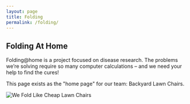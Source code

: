 ```yaml
---
layout: page
title: Folding
permalink: /folding/
---
```

## Folding At Home

Folding@home is a project focused on disease research. The problems we’re solving require so many computer calcul­ations – and we need your help to find the cures!

This page exists as the "home page" for our team: Backyard Lawn Chairs.

![We Fold Like Cheap Lawn Chairs](/images/lawnchair.jpg)
